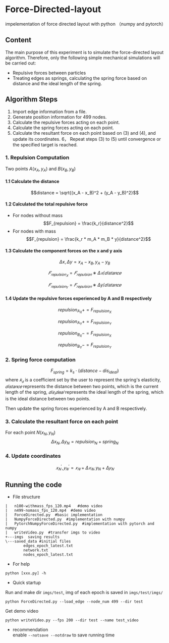 # Force-Directed-layout
impelementation of force directed layout with python （numpy and pytorch）  
## Content 
The main purpose of this experiment is to simulate the force-directed layout algorithm. Therefore, only the following simple mechanical simulations will be carried out:
- Repulsive forces between particles
- Treating edges as springs, calculating the spring force based on distance and the ideal length of the spring.
## Algorithm Steps
1. Import edge information from a file.
2. Generate position information for 499 nodes.
3. Calculate the repulsive forces acting on each point.
4. Calculate the spring forces acting on each point.
5. Calculate the resultant force on each point based on (3) and (4), and update its coordinates.
6， Repeat steps (3) to (5) until convergence or the specified target is reached.   
### 1. Repulsion Computation     
Two points $A(x_A,y_A)$ and $B(x_B,y_B)$
#### 1.1 Calculate the distance   
$$distance = \sqrt{(x_A - x_B)^2 + (y_A - y_B)^2}$$
#### 1.2 Calculated the total repulsive force
- For nodes without mass   
$$F_{repulsion} = \frac{k_r}{distance^2}$$
- For nodes with mass
$$F_{repulsion} = \frac{k_r * m_A * m_B * y}{distance^2}$$
#### 1.3 Calculate the component forces on the x and y axis
$$\Delta x, \Delta y = x_A - x_B, y_A - y_B$$

$$𝐹_{𝑟𝑒𝑝𝑢𝑙𝑠𝑖𝑜𝑛_𝑋}=𝐹_{𝑟𝑒𝑝𝑢𝑙𝑠𝑖𝑜𝑛}∗Δ𝑥/𝑑𝑖𝑠𝑡𝑎𝑛𝑐𝑒$$

$$𝐹_{𝑟𝑒𝑝𝑢𝑙𝑠𝑖𝑜𝑛_Y}=𝐹_{𝑟𝑒𝑝𝑢𝑙𝑠𝑖𝑜𝑛}∗Δy/𝑑𝑖𝑠𝑡𝑎𝑛𝑐𝑒$$
#### 1.4 Update the repulsive forces experienced by A and B respectively
$$repulsion_{A_X} += F_{repulsion_X}$$ 

$$repulsion_{A_Y} += F_{repulsion_Y}$$

$$repulsion_{B_X} -= F_{repulsion_X}$$

$$repulsion_{B_Y} -= F_{repulsion_Y}$$
### 2. Spring force computation
$$F_{spring}=k_s\cdot(distance-dis_{ideal})$$
where $𝑘_𝑠$ is a coefficient set by the user to represent the spring's elasticity,
$𝑑𝑖𝑠𝑡𝑎𝑛𝑐𝑒$ represents the distance between two points, which is the current length of the spring,
$𝑑𝑖𝑠_𝑖𝑑𝑒𝑎𝑙$ represents the ideal length of the spring, which is the ideal distance between two points.

Then update the spring forces experienced by A and B respectively.
### 3. Calculate the resultant force on each point
For each point $N(x_N,y_N)$
$$\Delta x_N,\Delta y_N=repulsion_N+spring_N$$
  ### 4. Update coordinates
$$𝑥_𝑁^′,𝑦_𝑁^′=𝑥_𝑁+Δ𝑥_𝑁,y_N+Δ𝑦_𝑁$$
## Running the code
- File structure
```
|   n100-withmass_fps_120.mp4   #demo video
|   n499-nomass_fps_120.mp4  #demo video
|   ForceDirected.py  #basic implementation
|   NumpyForceDirected.py  #implementation with numpy
|   PytorchNumpyForceDirected.py  #implementation with pytorch and numpy
|   writeVideo.py  #transfer imgs to video
+---imgs  saving results
\---saved_data #initial files
        edges_epoch_latest.txt  
        network.txt
        nodes_epoch_latest.txt
```

- For help
```
python [xxx.py] -h
```
- Quick startup  

Run and make dir ```imgs/test```, img of each epoch is saved in ```imgs/test/imgs/```
```
python ForceDirected.py --load_edge --node_num 499 --dir test
```
Get demo video
```
python writeVideo.py --fps 200 --dir test --name test_video
```
- recommendation  
enable ```--notsave --notdraw``` to save running time

